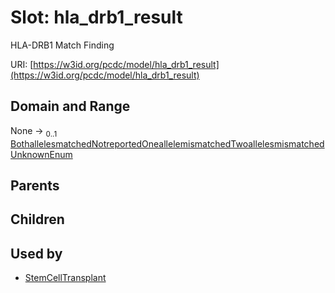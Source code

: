 
# Slot: hla_drb1_result


HLA-DRB1 Match Finding

URI: [https://w3id.org/pcdc/model/hla_drb1_result](https://w3id.org/pcdc/model/hla_drb1_result)


## Domain and Range

None &#8594;  <sub>0..1</sub> [BothallelesmatchedNotreportedOneallelemismatchedTwoallelesmismatchedUnknownEnum](BothallelesmatchedNotreportedOneallelemismatchedTwoallelesmismatchedUnknownEnum.md)

## Parents


## Children


## Used by

 * [StemCellTransplant](StemCellTransplant.md)
